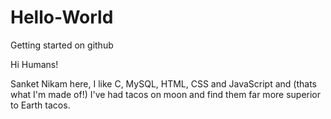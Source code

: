 # Hello-World
Getting started on github

Hi Humans!

Sanket Nikam here, I like C, MySQL, HTML, CSS and JavaScript and (thats what I'm made of!)
I've had tacos on moon and find them far more superior to Earth tacos.
